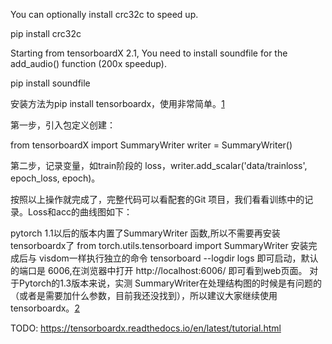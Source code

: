 

<!--
 * @version:
 * @Author:  StevenJokess https://github.com/StevenJokess
 * @Date: 2020-11-11 22:03:34
 * @LastEditors:  StevenJokess https://github.com/StevenJokess
 * @LastEditTime: 2020-11-28 20:38:35
 * @Description:
 * @TODO::
 * @Reference:
-->

You can optionally install crc32c to speed up.

pip install crc32c

Starting from tensorboardX 2.1, You need to install soundfile for the add_audio() function (200x speedup).

pip install soundfile

安装方法为pip install tensorboardx，使用非常简单。[1]

第一步，引入包定义创建：

from tensorboardX import SummaryWriter
writer = SummaryWriter()

第二步，记录变量，如train阶段的 loss，writer.add_scalar('data/trainloss', epoch_loss, epoch)。

按照以上操作就完成了，完整代码可以看配套的Git 项目，我们看看训练中的记录。Loss和acc的曲线图如下：


pytorch 1.1以后的版本内置了SummaryWriter 函数,所以不需要再安装tensorboardx了
from torch.utils.tensorboard import SummaryWriter
安装完成后与 visdom一样执行独立的命令 tensorboard --logdir logs 即可启动，默认的端口是 6006,在浏览器中打开 http://localhost:6006/ 即可看到web页面。
对于Pytorch的1.3版本来说，实测 SummaryWriter在处理结构图的时候是有问题的（或者是需要加什么参数，目前我还没找到），所以建议大家继续使用tensorboardx。[2]


[1]: https://mp.weixin.qq.com/s?__biz=MzA3NDIyMjM1NA==&mid=2649029881&idx=1&sn=3c869fcee3b48d3582952ab9a0683ea6&chksm=87134284b064cb924c5e7231b3f2c36ba27e3a689b067f569f2e086f62b18413bcebc5987a07&token=1879088111&lang=zh_CN#rd
[2]: https://github.com/zergtant/pytorch-handbook/blob/master/chapter4/4.2.2-tensorboardx.ipynb
[3]: https://github.com/lanpa/tensorboardX
TODO:
https://tensorboardx.readthedocs.io/en/latest/tutorial.html
